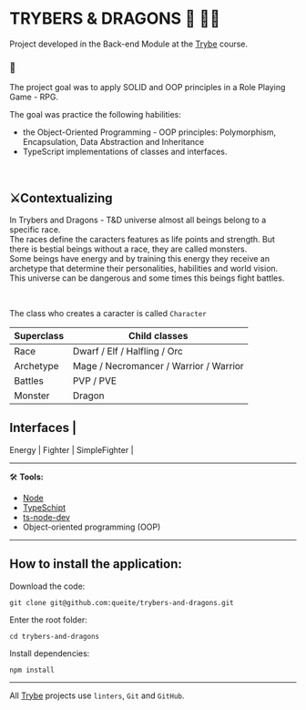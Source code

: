# TRYBERS & DRAGONS 🐉 🧙‍♂️

Project developed in the Back-end Module at the [Trybe](https://www.betrybe.com/) course.

### 🎯
The project goal was to apply SOLID and OOP principles in a Role Playing Game - RPG. <br>

The goal was practice the following habilities:
 * the Object-Oriented Programming - OOP principles: Polymorphism, Encapsulation, Data Abstraction and Inheritance
 * TypeScript implementations of classes and interfaces.

<br>

## ⚔️**Contextualizing**
In  Trybers and Dragons - T&D universe almost all beings belong to a specific race.<br>
The races define the caracters features as life points and strength. But there is bestial beings without a race, they are called monsters.<br>
Some beings have energy and by training this energy they receive an archetype that determine their personalities, habilities and world vision.<br>
This universe can be dangerous and some times this beings fight battles.

<br>

The class who creates a caracter is called `Character`

Superclass | Child classes
------- | ------
Race | Dwarf / Elf / Halfling / Orc
Archetype | Mage / Necromancer  / Warrior / Warrior
Battles | PVP / PVE
Monster | Dragon

Interfaces |
-----------
Energy |
Fighter |
SimpleFighter |
<br/>

---

🛠️ **Tools:**
* [Node](https://nodejs.org/en/)
* [TypeSchipt](https://www.typescriptlang.org/)
* [ts-node-dev](https://www.npmjs.com/package/ts-node-dev)
* Object-oriented programming (OOP)
---

## How to install the application:
Download the code:
```
git clone git@github.com:queite/trybers-and-dragons.git
```
Enter the root folder:
```
cd trybers-and-dragons
```
Install dependencies:
```
npm install
```
---

All [Trybe](https://www.betrybe.com/) projects use `linters`, `Git` and `GitHub`.<br/>